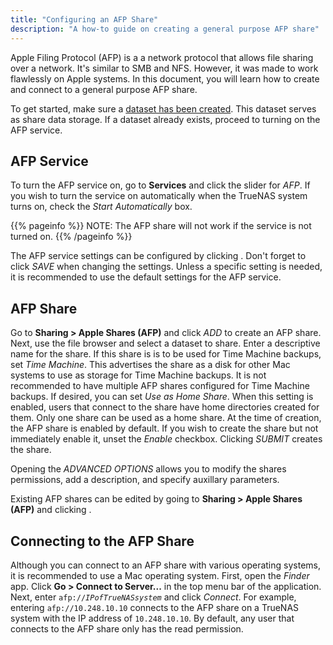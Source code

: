```yaml
---
title: "Configuring an AFP Share"
description: "A how-to guide on creating a general purpose AFP share"
---
```


Apple Filing Protocol (AFP) is a a network protocol that allows file sharing over a network. It's similar to SMB and NFS. However, it was made to work flawlessly on Apple systems. In this document, you will learn how to create and connect to a general purpose AFP share.

To get started, make sure a <a href="/hub/initial-setup/storage/datasets">dataset has been created</a>. This dataset serves as share data storage. If a dataset already exists, proceed to turning on the AFP service.

## AFP Service

To turn the AFP service on, go to **Services** and click the slider for *AFP*. If you wish to turn the service on automatically when the TrueNAS system turns on, check the *Start Automatically* box.

{{\% pageinfo %}}
NOTE: The AFP share will not work if the service is not turned on.
{{\% /pageinfo %}}

The AFP service settings can be configured by clicking <i class="fas fa-ellipsis-v" aria-hidden="true" title="Options"></i>. Don't forget to click *SAVE* when changing the settings. Unless a specific setting is needed, it is recommended to use the default settings for the AFP service.

## AFP Share

Go to **Sharing > Apple Shares (AFP)** and click *ADD* to create an AFP share.
Next, use the file browser and select a dataset to share. Enter a descriptive name for the share. If this share is is to be used for Time Machine backups, set *Time Machine*. This advertises the share as a disk for other Mac systems to use as storage for Time Machine backups. It is not recommended to have multiple AFP shares configured for Time Machine backups. If desired, you can set *Use as Home Share*. When this setting is enabled, users that connect to the share have home directories created for them. Only one share can be used as a home share. At the time of creation, the AFP share is enabled by default. If you wish to create the share but not immediately enable it, unset the *Enable* checkbox. 
Clicking *SUBMIT* creates the share.

Opening the *ADVANCED OPTIONS* allows you to modify the shares permissions, add a description, and specify auxillary parameters.

Existing AFP shares can be edited by going to **Sharing > Apple Shares (AFP)** and clicking <i class="fas fa-ellipsis-v" aria-hidden="true" title="Options"></i>.

## Connecting to the AFP Share

Although you can connect to an AFP share with various operating systems, it is recommended to use a Mac operating system. First, open the *Finder* app. Click **Go > Connect to Server...** in the top menu bar of the application. Next, enter <code>afp://<i>IPofTrueNASsystem</i></code> and click *Connect*. For example, entering `afp://10.248.10.10` connects to the AFP share on a TrueNAS system with the IP address of `10.248.10.10`. By default, any user that connects to the AFP share only has the read permission.
